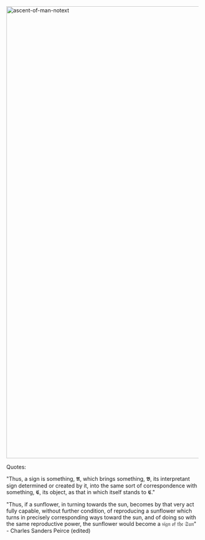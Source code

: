 <img width="864" height="1184" alt="ascent-of-man-notext" src="https://github.com/user-attachments/assets/fb537925-17e9-4880-8ae0-02e0e2dbf5b3" />

Quotes:

"Thus, a sign is something, 𝕬, which brings something, 𝕭, its interpretant sign 
determined or created by it, into the same sort of correspondence with something, 𝕮, 
its object, as that in which itself stands to 𝕮."

"Thus, if a sunflower, in turning towards the sun, becomes by that very act fully 
capable, without further condition, of reproducing a sunflower which turns in precisely 
corresponding ways toward the sun, and of doing so with the same reproductive power, the 
sunflower would become a 𝔰𝔦𝔤𝔫 𝔬𝔣 𝔱𝔥𝔢 𝔖𝔲𝔫" - Charles Sanders Peirce (edited)
